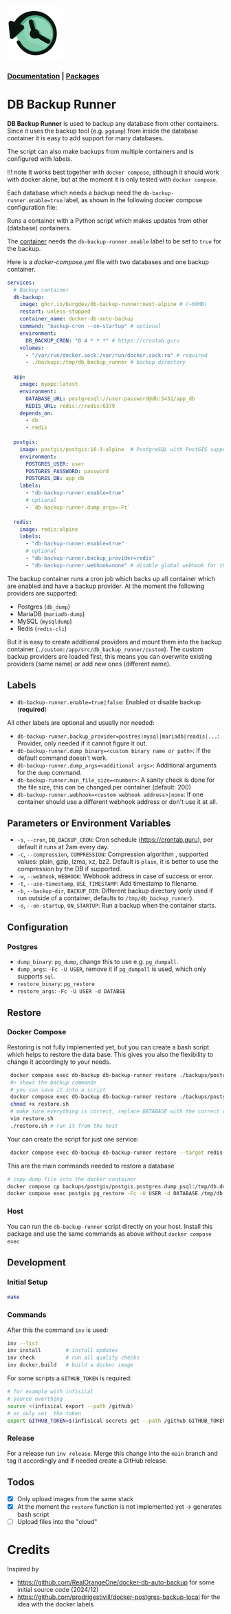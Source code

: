 ![Image title](docs/assets/favicon.png)

### **[Documentation](burgdev.github.io/db-backup-runner/)** | [Packages](https://ghcr.io/burgdev/db-backup-runner)


# DB Backup Runner


**DB Backup Runner** is used to backup any database from other containers.
Since it uses the backup tool (e.g. `pgdump`) from inside the database container it is
easy to add support for many databases.

The script can also make backups from multiple containers and is configured with _labels_.

!!! note
    It works best together with `docker compose`, although it should work with docker alone,
    but at the moment it is only tested with `docker compose`.

Each database which needs a backup need the `db-backup-runner.enable=true` label, as shown in the following
docker compose configuration file:












Runs a container with a Python script which makes updates from other (database) containers.

The [container](https://ghcr.io/burgdev/db-backup-runner) needs the `db-backup-runner.enable` label to be set to `true` for the backup.

Here is a _docker-compose.yml_ file with two databases and one backup container.

```yaml
services:
  # Backup container
  db-backup:
    image: ghcr.io/burgdev/db-backup-runner:next-alpine # (~60MB)
    restart: unless-stopped
    container_name: docker-db-auto-backup
    command: "backup-cron --on-startup" # optional
    environment:
      DB_BACKUP_CRON: "0 4 * * *" # https://crontab.guru
    volumes:
      - "/var/run/docker.sock:/var/run/docker.sock:ro" # required
      - ./backups:/tmp/db_backup_runner # backup directory

  app:
    image: myapp:latest
    environment:
      DATABASE_URL: postgresql://user:password@db:5432/app_db
      REDIS_URL: redis://redis:6379
    depends_on:
      - db
      - redis

  postgis:
    image: postgis/postgis:16-3-alpine  # PostgreSQL with PostGIS support
    environment:
      POSTGRES_USER: user
      POSTGRES_PASSWORD: password
      POSTGRES_DB: app_db
    labels:
      - "db-backup-runner.enable=true"
      # optional
      - `db-backup-runner.dump_args=-Ft`

  redis:
    image: redis:alpine
    labels:
      - "db-backup-runner.enable=true"
      # optional
      - "db-backup-runner.backup_provider=redis"
      - "db-backup-runner.webhook=none" # disable global webhook for thos container
```

The backup container runs a cron job which backs up all container which are enabled and have a
backup provider. At the moment the following providers are supported:

- Postgres (`db_dump`)
- MariaDB (`mariadb-dump`)
- MySQL (`mysqldump`)
- Redis (`redis-cli`)

But it is easy to create additional providers and mount them into the backup container
(`./custom:/app/src/db_backup_runner/custom`). The custom backup providers are loaded first, this means you can overwrite existing providers (same name) or add new ones (different name).

## Labels

- `db-backup-runner.enable=true|false`: Enabled or disable backup (**required**)

All other labels are optional and usually nor needed:

- `db-backup-runner.backup_provider=postres|mysql|mariadb|readis|...`: Provider, only needed if it cannot figure it out.
- `db-backup-runner.dump_binary=<custom binary name or path>`: If the default command doesn't work.
- `db-backup-runner.dump_args=<additional args>`: Additional arguments for the `dump` command.
- `db-backup-runner.min_file_size=<number>`: A sanity check is done for the file size, this can be changed per container (default: 200)
- `db-backup-runner.webhook=<custom webhook address>|none`: If one container should use a different webhook address or don't use it at all.

## Parameters or Environment Variables

- `-s`, `--cron`, `DB_BACKUP_CRON`: Cron schedule (<https://crontab.guru>), per default it runs at 2am every day.
- `-c`, `--compression`, `COMPRESSION`: Compression algorithm , supported values: plain, gzip, lzma, xz, bz2. Default is `plain`, it is better to use the compression by the DB if supported.
- `-w`, `--webhook`, `WEBHOOK`: Webhook address in case of success or error.
- `-t`, `--use-timestamp`, `USE_TIMESTAMP`: Add timestamp to filename.
- `-b`, `--backup-dir`, `BACKUP_DIR`: Different backup directory (only used if run outside of a container, defaults to `/tmp/db_backup_runner`).
- `-o`, `--on-startup`, `ON_STARTUP`: Run a backup when the container starts.

## Configuration

### Postgres

- `dump_binary`: `pg_dump`, change this to use e.g. `pg_dumpall`.
- `dump_args`: `-Fc -U USER`, remove it if `pg_dumpall` is used, which only supports `sql`.
- `restore_binary`: `pg_restore`
- `restore_args`: `-Fc -U USER -d DATABSE`

## Restore

### Docker Compose

Restoring is not fully implemented yet, but you can create a bash script which
helps to restore the data base.
This gives you also the flexibility to change it accordingly to your needs.

```bash
 docker compose exec db-backup db-backup-runner restore ./backups/postgis/postgis.postgres.dump
 #> shows the backup commands
 # you can save it into a script
 docker compose exec db-backup db-backup-runner restore ./backups/postgis/postgis.postgres.dump restore.sh
 chmod +x restore.sh
 # make sure everything is correct, replace DATABASE with the correct database
 vim restore.sh
 ./restore.sh # run it from the host
```

Your can create the script for just one service:

```bash
 docker compose exec db-backup db-backup-runner restore --target redis ./.../redis.redis.rdb
```

This are the main commands needed to restore a database

```bash
# copy dump file into the docker container
docker compose cp backups/postgis/postgis.postgres.dump psql:/tmp/db.dump
docker compose exec postgis pg_restore -Fc -U USER -d DATABASE /tmp/db.dump
```

### Host

You can run the `db-backup-runner` script directly on your host.
Install this package and use the same commands as above without `docker compose exec`

## Development

### Initial Setup

```bash
make
```

### Commands

After this the command `inv` is used:

```bash
inv --list
inv install        # install updates
inv check          # run all quality checks
inv docker.build   # build a docker image
```

For some scripts a `GITHUB_TOKEN` is required:

```bash
# for example with infisical
# source everthing
source <(infisical export --path /github)
# or only set  the token
export GITHUB_TOKEN=$(infisical secrets get --path /github GITHUB_TOKEN --plain)
```

### Release

For a release run `inv release`.
Merge this change into the `main` branch and tag it accordingly
and if needed create a GitHub release.

## Todos

- [x] Only upload images from the same stack
- [x] At the moment the `restore` function is not implemented yet -> generates bash script
- [ ] Upload files into the "cloud"

# Credits

Inspired by

- <https://github.com/RealOrangeOne/docker-db-auto-backup> for some initial source code (2024/12)
- <https://github.com/prodrigestivill/docker-postgres-backup-local> for the idea with the docker labels
